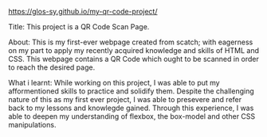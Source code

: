 https://glos-sy.github.io/my-qr-code-project/

Title: This project is a QR Code Scan Page.

About: This is my first-ever webpage created from scatch; with eagerness on my part to apply my recently acquired knowledge and skills of HTML and CSS.
This webpage contains a QR Code which ought to be scanned in order to reach the desired page.

What i learnt: While working on this project, I was able to put my afformentioned skills to practice and solidify them. Despite the challenging nature of this as my first ever project, I was able to presevere and refer back to my lessons and knowlegde gained. Through this experience, I was able to deepen my understanding of flexbox, the box-model and other CSS manipulations.
